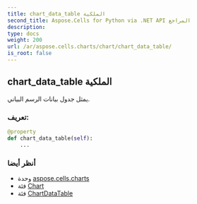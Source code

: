 ```yaml
---
title: chart_data_table الملكية
second_title: Aspose.Cells for Python via .NET API المراجع
description:
type: docs
weight: 200
url: /ar/aspose.cells.charts/chart/chart_data_table/
is_root: false
---
```

##  chart_data_table الملكية

يمثل جدول بيانات الرسم البياني.
###  تعريف:
```python
@property
def chart_data_table(self):
    ...
```

###  أنظر أيضا
* وحدة [aspose.cells.charts](../../)
* فئة [Chart](/cells/python-net/ar/aspose.cells.charts/chart)
* فئة [ChartDataTable](/cells/python-net/ar/aspose.cells.charts/chartdatatable)

